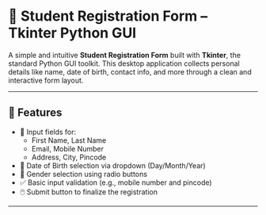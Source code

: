 # 📝 Student Registration Form – Tkinter Python GUI

A simple and intuitive **Student Registration Form** built with **Tkinter**, the standard Python GUI toolkit. This desktop application collects personal details like name, date of birth, contact info, and more through a clean and interactive form layout.

---

## 🌟 Features

- 🧾 Input fields for:
  - First Name, Last Name
  - Email, Mobile Number
  - Address, City, Pincode
- 📅 Date of Birth selection via dropdown (Day/Month/Year)
- 🚻 Gender selection using radio buttons
- ✅ Basic input validation (e.g., mobile number and pincode)
- 🖱️ Submit button to finalize the registration

---




